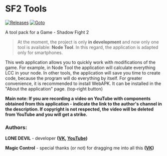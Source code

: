 # SF2 Tools
[![Releases](https://img.shields.io/github/v/release/lndvl/sf2tools?include_prereleases)](https://github.com/lndvl/sf2tools/releases/latest)
[![Goto](https://img.shields.io/badge/go%20to-app-brightgreen)](https://lndvl.github.io/sf2tools/)

A tool pack for a Game - Shadow Fight 2

> At the moment, the project is only **in development** and now only one tool is available: **Node Tool**. In this regard, the application is adapted only for smartphones.

This web application allows you to quickly work with modifications of the game. For example, in Node Tool the application will calculate everything LCC in your node. In other tools, the application will save you time to create code, because the program will do everything by itself. For greater convenience, it is recommended to install WebAPK. It can be installed in the "About the application" page. (top-right button)

**Main note: If you are recording a video on YouTube with components obtained from this application - indicate the link to the author's channel in the description. If copyright is not respected, the video will be deleted from YouTube and you will get a strike.**

### Authors: 
**LONE DEVIL** - developer **([VK](https://vk.com/lone_devil), [YouTube](https://www.youtube.com/channel/UCq1Sdo1yoFDrKJJoU8HYEgA))** 

**Magic Control** - special thanks (or not) for dragging me into all this **([VK](https://vk.com/excumbra))**

